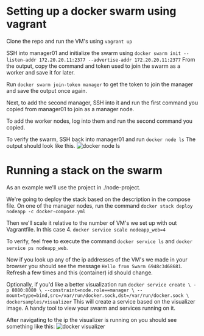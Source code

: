 # Setting up a docker swarm using vagrant

Clone the repo and run the VM's using ```vagrant up```

SSH into manager01 and initialize the swarm using ```docker swarm init --listen-addr 172.20.20.11:2377 --advertise-addr 172.20.20.11:2377```
From the output, copy the command and token used to join the swarm as a worker and save it for later.

Run ```docker swarm join-token manager``` to get the token to join the manager and save the output once again.

Next, to add the second manager, SSH into it and run the first command you copied from manager01 to join as a manager node.

To add the worker nodes, log into them and run the second command you copied.

To verify the swarm, SSH back into manager01 and run ```docker node ls```
The output should look like this.
![docker node ls](https://i.imgur.com/6sHL70C.png)

# Running a stack on the swarm
As an example we'll use the project in ./node-project.

We're going to deploy the stack based on the description in the compose file.
On one of the manager nodes, run the command ```docker stack deploy nodeapp -c docker-compose.yml```

Then we'll scale it relative to the number of VM's we set up with out Vagrantfile. In this case 4.
```docker service scale nodeapp_web=4```

To verify, feel free to execute the command ```docker service ls``` and ```docker service ps nodeapp_web```.

Now if you look up any of the ip addresses of the VM's we made in your browser you should see the message ```Hello from Swarm 6948c3d68681```.
Refresh a few times and this (container) id should change.

Optionally, if you'd like a better visualization run ```docker service create \
-p 8080:8080 \
--constraint=node.role==manager \
--mount=type=bind,src=/var/run/docker.sock,dst=/var/run/docker.sock \
dockersamples/visualizer```
This will create a service based on the visualizer image. A handy tool to view your swarm and services running on it.

After navigating to the ip the visualizer is running on you should see something like this: 
![docker visualizer](https://imgur.com/a/mUAFL0C.png)
